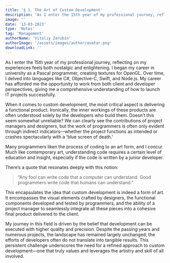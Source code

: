 ```yaml
---
title: '§ 1. The Art of Custom Development'
description: 'As I enter the 15th year of my professional journey, reflecting on my experiences feels both nostalgic and enlightening.'
image: ''
date: '13-03-2023'
type: 'Notes'
tag: 'Management'
authorName: 'Vitaliy Zarubin'
authorImage: '/assets/images/author/avatar.png'
downloadLink: ''
---
```


As I enter the 15th year of my professional journey, reflecting on my experiences feels both nostalgic and enlightening. I began my career in university as a Pascal programmer, creating textures for OpenGL. Over time, I delved into languages like C#, Objective-C, Swift, and Node.js. My career has afforded me the opportunity to work from both client and developer perspectives, giving me a comprehensive understanding of how to launch IT projects successfully.

When it comes to custom development, the most critical aspect is delivering a functional product. Ironically, the inner workings of these products are often understood solely by the developers who build them. Doesn’t this seem somewhat unreliable? We can clearly see the contributions of project managers and designers, but the work of programmers is often only evident through indirect indicators—whether the project functions as intended or crashes spectacularly with a 'blue screen of death.'

Many programmers liken the process of coding to an art form, and I concur. Much like contemporary art, understanding code requires a certain level of education and insight, especially if the code is written by a junior developer.

There’s a quote that resonates deeply with this notion:

> “Any fool can write code that a computer can understand. Good programmers write code that humans can understand.”

This encapsulates the idea that custom development is indeed a form of art. It encompasses the visual elements crafted by designers, the functional components developed and tested by programmers, and the ability of a project manager to seamlessly integrate all these pieces into a cohesive final product delivered to the client.

My journey in this field is driven by the belief that development can be executed with higher quality and precision. Despite the passing years and numerous projects, the landscape has remained largely unchanged; the efforts of developers often do not translate into tangible results. This persistent challenge underscores the need for a refined approach to custom development—one that truly values and leverages the artistry and skill of all involved.
